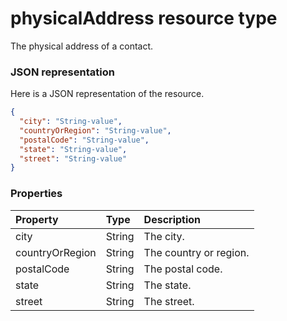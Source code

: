 # physicalAddress resource type

The physical address of a contact.

### JSON representation

Here is a JSON representation of the resource.

<!-- {
  "blockType": "resource",
  "optionalProperties": [

  ],
  "@odata.type": "microsoft.graph.physicaladdress"
}-->

```json
{
  "city": "String-value",
  "countryOrRegion": "String-value",
  "postalCode": "String-value",
  "state": "String-value",
  "street": "String-value"
}

```
### Properties
| Property	   | Type	|Description|
|:---------------|:--------|:----------|
|city|String|The city.|
|countryOrRegion|String|The country or region.|
|postalCode|String|The postal code.|
|state|String|The state.|
|street|String|The street.|

<!-- uuid: 8fcb5dbc-d5aa-4681-8e31-b001d5168d79
2015-10-25 14:57:30 UTC -->
<!-- {
  "type": "#page.annotation",
  "description": "physicalAddress resource",
  "keywords": "",
  "section": "documentation",
  "tocPath": ""
}-->